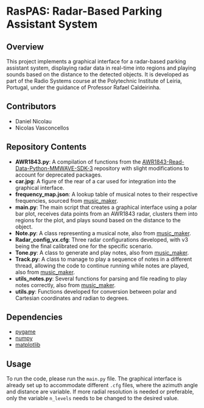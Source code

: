 # RasPAS: Radar-Based Parking Assistant System

## Overview

This project implements a graphical interface for a radar-based parking assistant system, displaying radar data in real-time into regions and playing sounds based on the distance to the detected objects. It is developed as part of the Radio Systems course at the Polytechnic Institute of Leiria, Portugal, under the guidance of Professor Rafael Caldeirinha.

## Contributors

- Daniel Nicolau
- Nicolas Vasconcellos

## Repository Contents

- **AWR1843.py**: A compilation of functions from the [AWR1843-Read-Data-Python-MMWAVE-SDK-3](https://github.com/ibaiGorordo/AWR1843-Read-Data-Python-MMWAVE-SDK-3-) repository with slight modifications to account for deprecated packages.
- **car.jpg**: A figure of the rear of a car used for integration into the graphical interface.
- **frequency_map.json**: A lookup table of musical notes to their respective frequencies, sourced from [music_maker](https://github.com/JamminCoder/music_maker).
- **main.py**: The main script that creates a graphical interface using a polar bar plot, receives data points from an AWR1843 radar, clusters them into regions for the plot, and plays sound based on the distance to the object.
- **Note.py**: A class representing a musical note, also from [music_maker](https://github.com/JamminCoder/music_maker).
- **Radar_config_vx.cfg**: Three radar configurations developed, with v3 being the final calibrated one for the specific scenario.
- **Tone.py**: A class to generate and play notes, also from [music_maker](https://github.com/JamminCoder/music_maker).
- **Track.py**: A class to manage to play a sequence of notes in a different thread, allowing the code to continue running while notes are played, also from [music_maker](https://github.com/JamminCoder/music_maker).
- **utils_notes.py**: Several functions for parsing and file reading to play notes correctly, also from [music_maker](https://github.com/JamminCoder/music_maker).
- **utils.py**: Functions developed for conversion between polar and Cartesian coordinates and radian to degrees.

## Dependencies

- [pygame](https://pypi.org/project/pygame/)
- [numpy](https://pypi.org/project/numpy/)
- [matplotlib](https://pypi.org/project/matplotlib/)

## Usage

To run the code, please run the `main.py` file. The graphical interface is already set up to accommodate different `.cfg` files, where the azimuth angle and distance are variable. If more radial resolution is needed or preferable, only the variable `n_levels` needs to be changed to the desired value.
